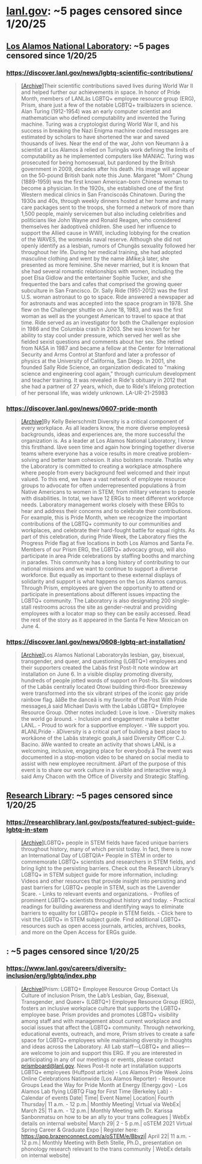 



# [lanl.gov](lanl.gov): ~5 pages censored since 1/20/25

## [Los Alamos National Laboratory](discover.lanl.gov): ~5 pages censored since 1/20/25

### https://discover.lanl.gov/news/lgbtq-scientific-contributions/


> [[Archive]](https://web.archive.org/web/20240000000000*/https://discover.lanl.gov/news/lgbtq-scientific-contributions/)Their scientific contributions saved lives during World War II and helped further our achievements in space. In honor of Pride Month, members of LANLâs LGBTQ+ employee resource group (ERG), Prism, share just a few of the notable LGBTQ+ trailblazers in science. Alan Turing (1912-1954) was an early computer scientist and mathematician who defined computability and invented the Turing machine. Turing was a cryptologist during World War II, and his success in breaking the Nazi Enigma machine coded messages are estimated by scholars to have shortened the war and saved thousands of lives. Near the end of the war, John von Neumann â a scientist at Los Alamos â relied on Turingâs work defining the limits of computability as he implemented computers like MANIAC. Turing was prosecuted for being homosexual, but pardoned by the British government in 2009, decades after his death. His image will appear on the 50-pound British bank note this June. Margaret "Mom" Chung (1889-1959) was the first known American-born Chinese woman to become a physician. In the 1920s, she established one of the first Western medical clinics in San Franciscoâs Chinatown. During the 1930s and 40s, through weekly dinners hosted at her home and many care packages sent to the troops, she formed a network of more than 1,500 people, mainly servicemen but also including celebrities and politicians like John Wayne and Ronald Reagan, who considered themselves her âadoptiveâ children. She used her influence to support the Allied cause in WWII, including lobbying for the creation of the WAVES, the womenâs naval reserve. Although she did not openly identify as a lesbian, rumors of Chungâs sexuality followed her throughout her life. During her medical training, she had adopted masculine clothing and went by the name âMike;â later, she presented as more feminine. She never married, but it is known that she had several romantic relationships with women, including the poet Elsa Gidlow and the entertainer Sophie Tucker, and she frequented the bars and cafes that comprised the growing queer subculture in San Francisco. Dr. Sally Ride (1951-2012) was the first U.S. woman astronaut to go to space. Ride answered a newspaper ad for astronauts and was accepted into the space program in 1978. She flew on the Challenger shuttle on June 18, 1983, and was the first woman as well as the youngest American to travel to space at that time. Ride served as an investigator for both the Challenger explosion in 1986 and the Columbia crash in 2003. She was known for her ability to stay cool under pressure, which served her well as she fielded sexist questions and comments about her sex. She retired from NASA in 1987 and became a fellow at the Center for International Security and Arms Control at Stanford and later a professor of physics at the University of California, San Diego. In 2001, she founded Sally Ride Science, an organization dedicated to "making science and engineering cool again," through curriculum development and teacher training. It was revealed in Ride's obituary in 2012 that she had a partner of 27 years, which, due to Ride's lifelong protection of her personal life, was widely unknown. LA-UR-21-25983
### https://discover.lanl.gov/news/0607-pride-month


> [[Archive]](https://web.archive.org/web/20240000000000*/https://discover.lanl.gov/news/0607-pride-month)By Kelly Beierschmitt Diversity is a critical component of every workplace. As all leaders know, the more diverse employeesâ backgrounds, ideas and experiences are, the more successful the organization is. As a leader at Los Alamos National Laboratory, I know this firsthand. Iâve seen time and again how bringing together diverse teams where everyone has a voice results in more creative problem-solving and better team cohesion. It also bolsters morale. Thatâs why the Laboratory is committed to creating a workplace atmosphere where people from every background feel welcomed and their input valued. To this end, we have a vast network of employee resource groups to advocate for often underrepresented populations â from Native Americans to women in STEM; from military veterans to people with disabilities. In total, we have 12 ERGs to meet different workforce needs. Laboratory management works closely with these ERGs to hear and address their concerns and to celebrate their contributions. For example, this is Pride Month, when we recognize the important contributions of the LGBTQ+ community to our communities and workplaces, and celebrate their hard-fought battle for equal rights. As part of this celebration, during Pride Week, the Laboratory flies the Progress Pride flag at five locations in both Los Alamos and Santa Fe. Members of our Prism ERG, the LGBTQ+ advocacy group, will also participate in area Pride celebrations by staffing booths and marching in parades. This community has a long history of contributing to our national missions and we want to continue to support a diverse workforce. But equally as important to these external displays of solidarity and support is what happens on the Los Alamos campus. Through Prism, employees are given the opportunity to attend or participate in presentations about different issues impacting the LGBTQ+ community. The Laboratory is also designating 200 single-stall restrooms across the site as gender-neutral and providing employees with a locator map so they can be easily accessed. Read the rest of the story as it appeared in the Santa Fe New Mexican on June 4.
### https://discover.lanl.gov/news/0608-lgbtq-art-installation/


> [[Archive]](https://web.archive.org/web/20240000000000*/https://discover.lanl.gov/news/0608-lgbtq-art-installation/)Los Alamos National Laboratoryâs lesbian, gay, bisexual, transgender, and queer, and questioning (LGBTQ+) employees and their supporters created the Labâs first Post-It note window art installation on June 6. In a visible display promoting diversity, hundreds of people jotted words of support on Post-Its. Six windows of the Labâs centrally located Otowi building third-floor breezeway were transformed into the six vibrant stripes of the iconic gay pride rainbow flag. ââBe the danceâ is my favorite of the Post With Pride messages,â said Michael Davis with the Labâs LGBTQ+ Employee Resource Group. Other notes included: Love is love. - Diversity makes the world go âround. - Inclusion and engagement make a better LANL. - Proud to work for a supportive employer. - We support you. #LANLPride - âDiversity is a critical part of building a best place to workâone of the Labâs strategic goals,â said Diversity Officer C.J. Bacino. âWe wanted to create an activity that shows LANL is a welcoming, inclusive, engaging place for everybody.â The event was documented in a stop-motion video to be shared on social media to assist with new employee recruitment. âPart of the purpose of this event is to share our work culture in a visible and interactive way,â said Amy Chacon with the Office of Diversity and Strategic Staffing.
## [Research Library](researchlibrary.lanl.gov): ~5 pages censored since 1/20/25

### https://researchlibrary.lanl.gov/posts/featured-subject-guide-lgbtq-in-stem


> [[Archive]](https://web.archive.org/web/20240000000000*/https://researchlibrary.lanl.gov/posts/featured-subject-guide-lgbtq-in-stem)LGBTQ+ people in STEM fields have faced unique barriers throughout history, many of which persist today. In fact, there is now an International Day of LGBTQIA+ People in STEM in order to commemorate LGBTQ+ scientists and researchers in STEM fields, and bring light to the persisting barriers. Check out the Research Library’s LGBTQ+ in STEM subject guide for more information, including: Videos and other resources that provide insight into persisting and past barriers for LGBTQ+ people in STEM, such as the Lavender Scare. - Links to relevant events and organizations. - Profiles of prominent LGBTQ+ scientists throughout history and today. - Practical readings for building awareness and identifying ways to eliminate barriers to equality for LGBTQ+ people in STEM fields. - Click here to visit the LGBTQ+ in STEM subject guide. Find additional LGBTQ+ resources such as open access journals, articles, archives, books, and more on the Open Access for ERGs guide.
## [](www.lanl.gov): ~5 pages censored since 1/20/25

### https://www.lanl.gov/careers/diversity-inclusion/erg/lgbtq/index.php


> [[Archive]](https://web.archive.org/web/20240000000000*/https://www.lanl.gov/careers/diversity-inclusion/erg/lgbtq/index.php)Prism: LGBTQ+ Employee Resource Group Contact Us Culture of inclusion Prism, the Lab’s Lesbian, Gay, Bisexual, Transgender, and Queer+ (LGBTQ+) Employee Resource Group (ERG), fosters an inclusive workplace culture that supports the LGBTQ+ employee base. Prism provides and promotes LGBTQ+ visibility among staff and with management about current workplace and social issues that affect the LGBTQ+ community. Through networking, educational events, outreach, and more, Prism strives to create a safe space for LGBTQ+ employees while maintaining diversity in thoughts and ideas across the Laboratory. All Lab staff—LGBTQ+ and allies—are welcome to join and support this ERG. If you are interested in participating in any of our meetings or events, please contact prismboard@lanl.gov. News Post-It note art installation supports LGBTQ+ employees (Huffpost article) - Los Alamos Pride Week Joins Online Celebrations Nationwide (Los Alamos Reporter) - Resource Groups Lead the Way for Pride Month at Energy (Energy.gov) - Los Alamos Lab flying LGBTQ Flag for First Time (Berkeley Lab) - Calendar of events Date| Time| Event Name| Location| Fourth Thursday| 11 a.m. - 12 p.m.| Monthly Meeting| Virtual via WebEx| March 25| 11 a.m. - 12 p.m.| Monthly Meeting with Dr. Karissa Sanbonmatsu on how to be an ally to your trans colleagues | WebEx details on internal website| March 29| 2 - 5 p.m.| oSTEM 2021 Virtual Spring Career & Graduate Expo | Register here: https://app.brazenconnect.com/a/oSTEM/e/Bbvzj| April 22| 11 a.m. - 12 p.m.| Monthly Meeting with Beth Stelle, Ph.D., presentation on phonology research relevant to the trans community | WebEx details on internal website|